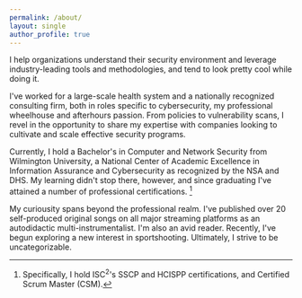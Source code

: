 ```yaml
---
permalink: /about/
layout: single
author_profile: true
---
```


I help organizations understand their security environment and leverage industry-leading tools and methodologies, and tend to look pretty cool while doing it.

I've worked for a large-scale health system and a nationally recognized consulting firm, both in roles specific to cybersecurity, my professional wheelhouse and afterhours passion. From policies to vulnerability scans, I revel in the opportunity to share my expertise with companies looking to cultivate and scale effective security programs.

Currently, I hold a Bachelor's in Computer and Network Security from Wilmington University, a National Center of Academic Excellence in Information Assurance and Cybersecurity as recognized by the NSA and DHS. My learning didn't stop there, however, and since graduating I've attained a number of professional certifications. [^1]

My curiousity spans beyond the professional realm. I've published over 20 self-produced original songs on all major streaming platforms as an autodidactic multi-instrumentalist. I'm also an avid reader. Recently, I've begun exploring a new interest in sportshooting. Ultimately, I strive to be uncategorizable.

[^1]: Specifically, I hold ISC<sup>2</sup>'s SSCP and HCISPP certifications, and Certified Scrum Master (CSM).